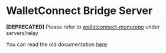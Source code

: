# WalletConnect Bridge Server

**[DEPRECATED]** Please refer to [walletconnect-monorepo](https://github.com/walletconnect/walletconnect-monorepo) under servers/relay

You can read the old documentation [here](./OLD-README.md)
